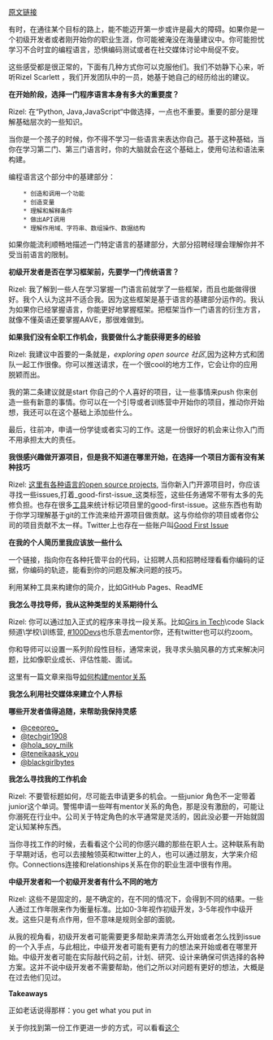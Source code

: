 [原文链接](https://github.blog/2022-03-29-career-tips-for-beginner-developers/)

有时，在通往某个目标的路上，能不能迈开第一步或许是最大的障碍。如果你是一个初级开发者或者刚开始你的职业生涯，你可能被淹没在海量建议中。你可能担忧学习不合时宜的编程语言，恐惧编码测试或者在社交媒体讨论中局促不安。

这些感受都是很正常的，下面有几种方式你可以克服他们。我们不妨静下心来，听听Rizel Scarlett ，我们开发团队中的一员，她基于她自己的经历给出的建议。

**在开始阶段，选择一门程序语言本身有多大的重要度？**

Rizel: 在“Python, Java,JavaScript“中做选择，一点也不重要。重要的部分是理解基础层次的一些知识。

当你是一个孩子的时候，你不得不学习一些语言来表达你自己。基于这种基础，当你在学习第二门、第三门语言时，你的大脑就会在这个基础上，使用句法和语法来构建。

编程语言这个部分中的基建部分：

		* 创造和调用一个功能
		* 创造变量
		* 理解和解释条件
		* 做出API调用
		* 理解作用域、字符串、数组操作、数据结构

如果你能流利顺畅地描述一门特定语言的基建部分，大部分招聘经理会理解你并不受当前语言的限制。

**初级开发者是否在学习框架前，先要学一门传统语言？**

Rizel: 我了解到一些人在学习掌握一门语言前就学了一些框架，而且也能做得很好。我个人认为这并不适合我。因为这些框架是基于语言的基建部分运作的。我认为如果你已经掌握语言，你能更好地掌握框架。把框架当作一门语言的衍生方言，就像不懂英语还要掌握AAVE，那很难做到。

**如果我们没有全职工作机会，我要做什么才能获得更多的经验**

Rizel: 我建议中首要的一条就是，_exploring open source 社区_,因为这种方式和团队一起工作很像。你可以推送请求，在一个很cool的地方工作，它会让你的应用脱颖而出。

我的第二条建议就是start 你自己的个人喜好的项目，让一些事情来push 你来创造一些有新意的事情。你可以在一个引导或者训练营中开始你的项目，推动你开始想，我还可以在这个基础上添加些什么。

最后，往前冲，申请一份学徒或者实习的工作。这是一份很好的机会来让你入门而不用承担太大的责任。

**我很感兴趣做开源项目，但是我不知道在哪里开始，在选择一个项目方面有没有某种技巧**

Rizel: [这里有各种语言的open source projects](https://github.com/topics), 当你新入门开源项目时，你应该寻找一些issues,打着_good-first-issue_这类标签，这些任务通常不带有太多的先修负担。也存在很多[工具](https://www.firsttimersonly.com/)来统计标记项目里的good-first-issue。这些东西也有助于你学习理解基于git的工作流来给开源项目做贡献。这与你给你的项目或者你公司的项目贡献不太一样。Twitter上也存在一些账户叫[Good First Issue](https://twitter.com/goodfirstissue)

**在我的个人简历里我应该放一些什么**

一个链接，指向你在各种托管平台的代码，让招聘人员和招聘经理看看你编码的证据，你编码的轨迹，能看到你的问题及解决问题的技巧。

利用某种工具来构建你的简介，比如GitHub Pages、ReadME

**我怎么寻找导师，我从这种类型的关系期待什么**

Rizel: 你可以通过加入正式的程序来寻找一段关系。比如[Girs in Tech](https://girlsintech.org/)\code Slack 频道\学校\训练营, [#100Devs](https://leonnoel.com/100devs/)也乐意去mentor你，还有twitter也可以约zoom。

你和导师可以设置一系列阶段性目标，通常来说，我寻求头脑风暴的方式来解决问题，比如像职业成长、评估性能、面试。

这里有一篇文章来指导[如何构建mentor关系](https://github.blog/2022-02-16-how-to-make-the-most-out-of-a-mentoring-relationship/)

**我怎么利用社交媒体来建立个人界标**

**哪些开发者值得追随，来帮助我保持灵感**

* [@ceeoreo_](https://twitter.com/ceeoreo_?ref_src=twsrc%5Egoogle%7Ctwcamp%5Eserp%7Ctwgr%5Eauthor)
* [@techgir1908](https://twitter.com/techgirl1908)
* [@hola_soy_milk](https://twitter.com/hola_soy_milk?ref_src=twsrc%5Egoogle%7Ctwcamp%5Eserp%7Ctwgr%5Eauthor)
* [@teneikaask_you](https://twitter.com/teneikaask_you?ref_src=twsrc%5Egoogle%7Ctwcamp%5Eserp%7Ctwgr%5Eauthor)
* [@blackgirlbytes](https://twitter.com/blackgirlbytes?ref_src=twsrc%5Egoogle%7Ctwcamp%5Eserp%7Ctwgr%5Eauthor)

**我怎么寻找我的工作机会**

Rizel: 不要管标题如何，尽可能去申请更多的机会。一些junior 角色不一定带着junior这个单词。警惕申请一些咩有mentor关系的角色，那是没有激励的，可能让你溺死在行业中。公司关于特定角色的水平通常是灵活的，因此没必要一开始就固定认知某种东西。

当你寻找工作的时候，去看看这个公司的你感兴趣的那些在职人士。这种联系有助于早期对话，也可以去接触领英和twitter上的人，也可以通过朋友，大学来介绍你。Connections连接和relationships关系在你的职业生涯中很有作用。

**中级开发者和一个初级开发者有什么不同的地方**

Rizel: 这些不是固定的，是不确定的，在不同的情况下，会得到不同的结果。一些人通过工作年限来作为衡量标准。比如0-3年视作初级开发，3-5年视作中级开发。这些只是有点作用，但不意味是规则全部的面貌。

从我的视角看，初级开发者可能需要更多帮助来弄清怎么开始或者怎么找到issue的一个入手点，与此相比，中级开发者可能有更有力的想法来开始或者在哪里开始。中级开发者可能在实际敲代码之前，计划、研究、设计来确保可供选择的各种方案。这并不说中级开发者不需要帮助，他们之所以对问题有更好的想法，大概是在过去他们见过。

**Takeaways**

正如老话说得那样：you get what you put in

关于你找到第一份工作更进一步的方式，可以看看[这个](https://github.com/readme/guides/first-job-in-tech)